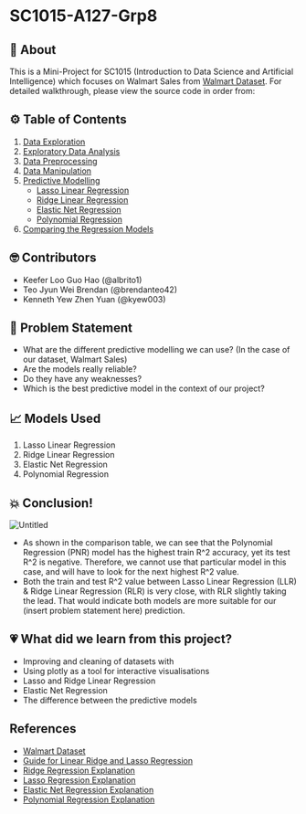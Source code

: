 # SC1015-A127-Grp8

## 🚀 About

This is a Mini-Project for SC1015 (Introduction to Data Science and Artificial Intelligence) which focuses on Walmart Sales from [Walmart Dataset](https://www.kaggle.com/datasets/yasserh/walmart-dataset). For detailed walkthrough, please view the source code in order from:

## ⚙ Table of Contents
1. [Data Exploration](https://github.com/albrito1/SC1015-A127-Grp-0/blob/main/Data_Exploration.ipynb)
2. [Exploratory Data Analysis](https://github.com/albrito1/SC1015-A127-Grp-0/blob/main/Data_Exploration.ipynb)
3. [Data Preprocessing](https://github.com/albrito1/SC1015-A127-Grp-0/blob/main/Data_Preprocessing.ipynb)
4. [Data Manipulation](https://github.com/albrito1/SC1015-A127-Grp-0/blob/main/Data_Manipulation_Predictive_Modelling.ipynb)
5. [Predictive Modelling](https://github.com/albrito1/SC1015-A127-Grp-0/blob/main/Data_Manipulation_Predictive_Modelling.ipynb)
   - [Lasso Linear Regression](https://github.com/albrito1/SC1015-A127-Grp-0/blob/main/Data_Manipulation_Predictive_Modelling.ipynb)
   - [Ridge Linear Regression](https://github.com/albrito1/SC1015-A127-Grp-0/blob/main/Data_Manipulation_Predictive_Modelling.ipynb)
   - [Elastic Net Regression](https://github.com/albrito1/SC1015-A127-Grp-0/blob/main/Data_Manipulation_Predictive_Modelling.ipynb)
   - [Polynomial Regression](https://github.com/albrito1/SC1015-A127-Grp-0/blob/main/Data_Manipulation_Predictive_Modelling.ipynb)
6. [Comparing the Regression Models](https://github.com/albrito1/SC1015-A127-Grp-0/blob/main/Data_Manipulation_Predictive_Modelling.ipynb)
  
## 🤓 Contributors

- Keefer Loo Guo Hao (@albrito1)
- Teo Jyun Wei Brendan (@brendanteo42)
- Kenneth Yew Zhen Yuan (@kyew003)

## 🧠 Problem Statement

- What are the different predictive modelling we can use? (In the case of our dataset, Walmart Sales)
- Are the models really reliable? 
- Do they have any weaknesses? 
- Which is the best predictive model in the context of our project?

## 📈 Models Used

1. Lasso Linear Regression
2. Ridge Linear Regression
3. Elastic Net Regression
4. Polynomial Regression


## 💥 Conclusion!
![Untitled](https://user-images.githubusercontent.com/130235553/233420227-4b896fdb-4d3e-412a-8a92-ce7450fa830b.png)
- As shown in the comparison table, we can see that the Polynomial Regression (PNR) model has the highest train R^2 accuracy, yet its test R^2 is negative. Therefore, we cannot use that particular model in this case, and will have to look for the next highest R^2 value.
- Both the train and test R^2 value between Lasso Linear Regression (LLR) & Ridge Linear Regression (RLR) is very close, with RLR slightly taking the lead. That would indicate both models are more suitable for our (insert problem statement here) prediction.


## 💗 What did we learn from this project?

- Improving and cleaning of datasets with
- Using plotly as a tool for interactive visualisations
- Lasso and Ridge Linear Regression
- Elastic Net Regression
- The difference between the predictive models

## References

- [Walmart Dataset](https://www.kaggle.com/datasets/yasserh/walmart-dataset)
- [Guide for Linear Ridge and Lasso Regression](https://www.analyticsvidhya.com/blog/2017/06/a-comprehensive-guide-for-linear-ridge-and-lasso-regression)
- [Ridge Regression Explanation](https://www.youtube.com/watch?v=Q81RR3yKn30&ab_channel=StatQuestwithJoshStarmer)
- [Lasso Regression Explanation](https://www.youtube.com/watch?v=NGf0voTMlcs&ab_channel=StatQuestwithJoshStarmer)
- [Elastic Net Regression Explanation](https://www.youtube.com/watch?v=1dKRdX9bfIo&t=253s&ab_channel=StatQuestwithJoshStarmer)
- [Polynomial Regression Explanation](https://sparkbyexamples.com/machine-learning/polynomial-regression-with-examples/)

